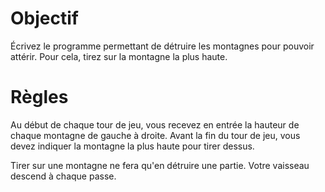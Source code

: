 # Objectif

Écrivez le programme permettant de détruire les montagnes pour pouvoir attérir. Pour cela, tirez sur la montagne la plus haute.

# Règles

Au début de chaque tour de jeu, vous recevez en entrée la hauteur de chaque montagne de gauche à droite.
Avant la fin du tour de jeu, vous devez indiquer la montagne la plus haute pour tirer dessus.

Tirer sur une montagne ne fera qu'en détruire une partie. Votre vaisseau descend à chaque passe.
